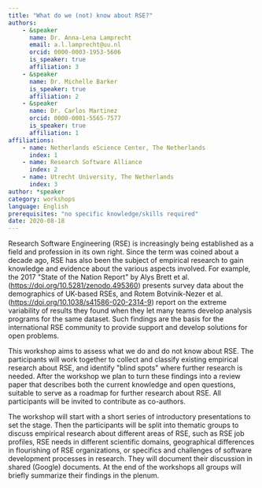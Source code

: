 ```yaml
---
title: "What do we (not) know about RSE?"
authors:
    - &speaker
      name: Dr. Anna-Lena Lamprecht
      email: a.l.lamprecht@uu.nl
      orcid: 0000-0003-1953-5606
      is_speaker: true
      affiliation: 3
    - &speaker
      name: Dr. Michelle Barker
      is_speaker: true
      affiliation: 2
    - &speaker
      name: Dr. Carlos Martinez
      orcid: 0000-0001-5565-7577
      is_speaker: true
      affiliation: 1
affiliations:
    - name: Netherlands eScience Center, The Netherlands
      index: 1
    - name: Research Software Alliance
      index: 2
    - name: Utrecht University, The Netherlands
      index: 3
author: *speaker
category: workshops
language: English
prerequisites: "no specific knowledge/skills required"
date: 2020-08-18
---
```

Research Software Engineering (RSE) is increasingly being established as a field and profession in its own right. Since the term was coined about a decade ago, RSE has also been the subject of empirical research to gain knowledge and evidence about the various aspects involved. For example, the 2017 "State of the Nation Report" by Alys Brett et al. (https://doi.org/10.5281/zenodo.495360) presents survey data about the demographics of UK-based RSEs, and Rotem Botvinik-Nezer et al. (https://doi.org/10.1038/s41586-020-2314-9) report on the extreme variability of results they found when they let many teams develop analysis programs for the same dataset. Such findings are the basis for the international RSE community to provide support and develop solutions for open problems.

This workshop aims to assess what we do and do not know about RSE. The participants will work together to collect and classify existing empirical research about RSE, and identify "blind spots" where further research is needed. After the workshop we plan to turn these findings into a review paper that describes both the current knowledge and open questions, suitable to serve as a roadmap for further research about RSE. All participants will be invited to contribute as co-authors.

The workshop will start with a short series of introductory presentations to set the stage. Then the participants will be split into thematic groups to discuss empirical research about different areas of RSE, such as RSE job profiles, RSE needs in different scientific domains, geographical differences in flourishing of RSE organizations, or specifics and challenges of software development processes in research. They will document their discussion in shared (Google) documents. At the end of the workshops all groups will briefly summarize their findings in the plenum.
